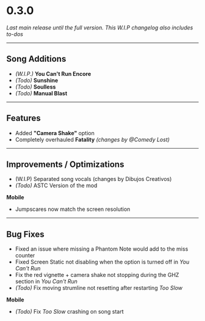 # 0.3.0  
*Last main release until the full version.*
*This W.I.P changelog also includes to-dos*

---

## Song Additions
- *(W.I.P.)* **You Can't Run Encore**  
- *(Todo)* **Sunshine**  
- *(Todo)* **Soulless**  
- *(Todo)* **Manual Blast**  

---

## Features
- Added **"Camera Shake"** option  
- Completely overhauled **Fatality** *(changes by @Comedy Lost)*

---

## Improvements / Optimizations
- (W.I.P) Separated song vocals (changes by Dibujos Creativos)
- *(Todo)* ASTC Version of the mod  

**Mobile**  
- Jumpscares now match the screen resolution  

---

## Bug Fixes
- Fixed an issue where missing a Phantom Note would add to the miss counter  
- Fixed Screen Static not disabling when the option is turned off in *You Can't Run*  
- Fix the red vignette + camera shake not stopping during the GHZ section in *You Can't Run*  
- *(Todo)* Fix moving strumline not resetting after restarting *Too Slow*  

**Mobile**  
- *(Todo)* Fix *Too Slow* crashing on song start  
